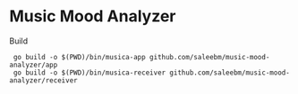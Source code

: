 # Music Mood Analyzer

Build
```shell
 go build -o $(PWD)/bin/musica-app github.com/saleebm/music-mood-analyzer/app
 go build -o $(PWD)/bin/musica-receiver github.com/saleebm/music-mood-analyzer/receiver
```

